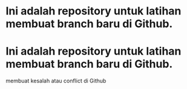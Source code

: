 # Ini adalah repository untuk latihan membuat branch baru di Github.
# Ini adalah repository untuk latihan membuat branch baru di Github.
membuat kesalah atau conflict di Github
